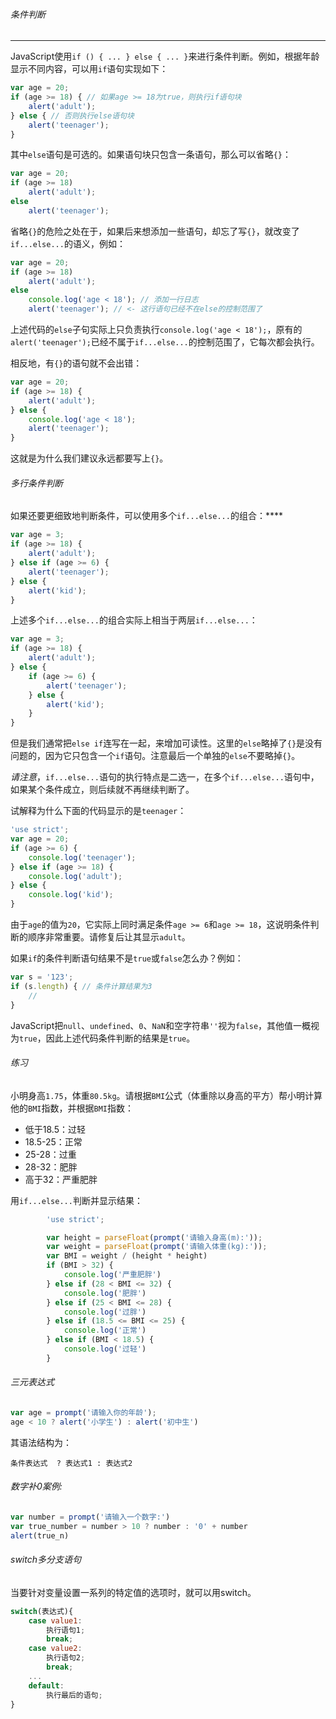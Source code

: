 ###### 条件判断

------

JavaScript使用`if () { ... } else { ... }`来进行条件判断。例如，根据年龄显示不同内容，可以用`if`语句实现如下：

```javascript
var age = 20;
if (age >= 18) { // 如果age >= 18为true，则执行if语句块
    alert('adult');
} else { // 否则执行else语句块
    alert('teenager');
}
```

其中`else`语句是可选的。如果语句块只包含一条语句，那么可以省略`{}`：

```javascript
var age = 20;
if (age >= 18)
    alert('adult');
else
    alert('teenager');
```

省略`{}`的危险之处在于，如果后来想添加一些语句，却忘了写`{}`，就改变了`if...else...`的语义，例如：

```javascript
var age = 20;
if (age >= 18)
    alert('adult');
else
    console.log('age < 18'); // 添加一行日志
    alert('teenager'); // <- 这行语句已经不在else的控制范围了
```

上述代码的`else`子句实际上只负责执行`console.log('age < 18');`，原有的`alert('teenager');`已经不属于`if...else...`的控制范围了，它每次都会执行。

相反地，有`{}`的语句就不会出错：

```javascript
var age = 20;
if (age >= 18) {
    alert('adult');
} else {
    console.log('age < 18');
    alert('teenager');
}
```

这就是为什么我们建议永远都要写上`{}`。

###### 多行条件判断

如果还要更细致地判断条件，可以使用多个`if...else...`的组合：****

```javascript
var age = 3;
if (age >= 18) {
    alert('adult');
} else if (age >= 6) {
    alert('teenager');
} else {
    alert('kid');
}
```

上述多个`if...else...`的组合实际上相当于两层`if...else...`：

```javascript
var age = 3;
if (age >= 18) {
    alert('adult');
} else {
    if (age >= 6) {
        alert('teenager');
    } else {
        alert('kid');
    }
}
```

但是我们通常把`else if`连写在一起，来增加可读性。这里的`else`略掉了`{}`是没有问题的，因为它只包含一个`if`语句。注意最后一个单独的`else`不要略掉`{}`。

*请注意*，`if...else...`语句的执行特点是二选一，在多个`if...else...`语句中，如果某个条件成立，则后续就不再继续判断了。

试解释为什么下面的代码显示的是`teenager`：

```javascript
'use strict';
var age = 20;
if (age >= 6) {
    console.log('teenager');
} else if (age >= 18) {
    console.log('adult');
} else {
    console.log('kid');
}
```

由于`age`的值为`20`，它实际上同时满足条件`age >= 6`和`age >= 18`，这说明条件判断的顺序非常重要。请修复后让其显示`adult`。

如果`if`的条件判断语句结果不是`true`或`false`怎么办？例如：

```javascript
var s = '123';
if (s.length) { // 条件计算结果为3
    //
}
```

JavaScript把`null`、`undefined`、`0`、`NaN`和空字符串`''`视为`false`，其他值一概视为`true`，因此上述代码条件判断的结果是`true`。

###### 练习

小明身高`1.75`，体重`80.5kg`。请根据`BMI`公式（体重除以身高的平方）帮小明计算他的`BMI`指数，并根据`BMI`指数：

- 低于18.5：过轻
- 18.5-25：正常
- 25-28：过重
- 28-32：肥胖
- 高于32：严重肥胖

用`if...else...`判断并显示结果：

```javascript
        'use strict';

        var height = parseFloat(prompt('请输入身高(m):'));
        var weight = parseFloat(prompt('请输入体重(kg):'));
        var BMI = weight / (height * height)
        if (BMI > 32) {
            console.log('严重肥胖')
        } else if (28 < BMI <= 32) {
            console.log('肥胖')
        } else if (25 < BMI <= 28) {
            console.log('过胖')
        } else if (18.5 <= BMI <= 25) {
            console.log('正常')
        } else if (BMI < 18.5) {
            console.log('过轻')
        }
```

###### 三元表达式

```javascript
var age = prompt('请输入你的年龄');
age < 10 ? alert('小学生') : alert('初中生')
```

其语法结构为：

`条件表达式  ? 表达式1 : 表达式2`

###### 数字补0案例:

```javascript
var number = prompt('请输入一个数字:')
var true_number = number > 10 ? number : '0' + number
alert(true_n)
```

###### switch多分支语句

当要针对变量设置一系列的特定值的选项时，就可以用switch。

```javascript
switch(表达式){
    case value1:
        执行语句1;
        break;
    case value2:
        执行语句2;
        break;
    ...
    default:
    	执行最后的语句;
}
```

